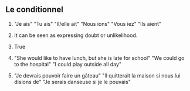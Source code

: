 ## **Le conditionnel**

1. "Je ais" "Tu ais" "Il/elle ait" "Nous ions" "Vous iez" "Ils aient"

2. It can be seen as expressing doubt or unlikelihood.

3. True

4. "She would like to have lunch, but she is late for school" "We
could go to the hospital" "I could play outside all day"

5. "Je devrais pouvoir faire un gâteau" "Il quitterait la maison si
nous lui disions de" "Je serais danseuse si je le pouvais"
